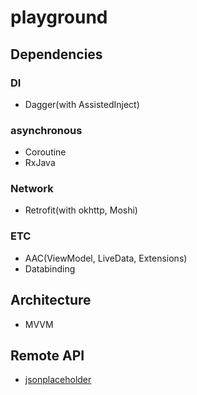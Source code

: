 # playground

## Dependencies
### DI
- Dagger(with AssistedInject)

### asynchronous
- Coroutine
- RxJava

### Network
- Retrofit(with okhttp, Moshi)

### ETC
- AAC(ViewModel, LiveData, Extensions)
- Databinding

## Architecture
- MVVM

## Remote API
- [jsonplaceholder](https://jsonplaceholder.typicode.com/)
